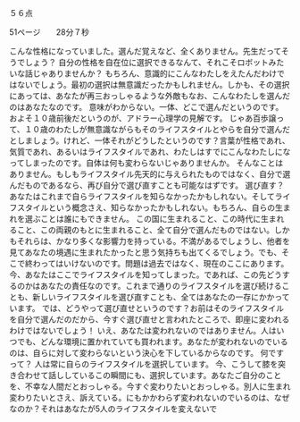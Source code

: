 ５６点


51ページ　　28分７秒

こんな性格になっていました。選んだ覚えなど、全くありません。先生だってそうでしょう？
自分の性格を自在位に選択できるなんて、それこそロボットみたいな話じゃありませんか？
もちろん、意識的にこんなわたしをえたんだわけではないでしょう。最初の選択は無意識だったかもしれません。しかも、その選択にあっては、あなたが再三おっしゃるような外敵もなお、こんなわたしを選んだのはあなたなのです。
意味がわからない。一体、どこで選んだというのです。
およそ１０歳前後だというのが、アドラー心理学の見解です。
じゃあ百歩譲って、１０歳のわたしが無意識ながらもそのライフスタイルとやらを自分で選んだとしましょう。けれど、一体それがどうしたというのです？言葉が性格であれ、気質であれ、あるいはライフスタイルであれ、わたしはすでにこんなわたしになってしまったのです。自体は何も変わらないじゃありませんか。
そんなことはありません。もしもライフスタイル先天的に与えられたものではなく、自分で選んだものであるなら、再び自分で選び直すことも可能なはずです。
選び直す？
あなたはこれまで自らライフスタイルを知らなかったかもしれない。そしてライフスタイルという概念さえ、知らなかったかもしれない。もちろん、自らの生まれを選ぶことは誰にもできません。
この国に生まれること、この時代に生まれること、この両親のもとに生まれること、全て自分で選んだものではない。しかもそれらは、かなり多くな影響力を持っている。不満があるでしょうし、他者を見てあなたの境遇に生まれたかったと思う気持ちも出てくるでしょう。でも、そこで終わってはいけないのです。問題は過去ではなく、現在のここにあります。
今、あなたはここでライフスタイルを知ってしまった。であれば、この先どうするのかはあなたの責任なのです。これまで通りのライフスタイルを選び続けることも、新しいライフスタイルを選び直すことも、全てはあなたの一存にかかっています。
では、どうやって選び直せというのです？お前はそのライフスタイルを自分で選んだのだから、今すぐ選び直せと言われたところで、即座に変われるわけではないでしょう！
いえ、あなたは変われないのではありません。人はいつでも、どんな環境に置かれていても買われます。あなたが変われないのでいるのは、自らに対して変わらないという決心を下しているからなのです。
何ですって？
人は常に自らのライフスタイルを選択しています。
今、こうして膝を突き合わせて話ししているこの瞬間にも、選択しています。あなたご自分のことを、不幸な人間だとおっしゃる。今すぐ変わりたいとおっしゃる。別人に生まれ変わりたいとさえ、訴えている。にもかかわらず変われないのでいるのは、なぜなのか？それはあなたが5人のライフスタイルを変えないで

























